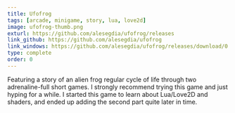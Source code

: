 ```yaml
---
title: Ufofrog
tags: [arcade, minigame, story, lua, love2d]
image: ufofrog-thumb.png
exturl: https://github.com/alesegdia/ufofrog/releases
link_github: https://github.com/alesegdia/ufofrog
link_windows: https://github.com/alesegdia/ufofrog/releases/download/0.3/ufofrog.win.zip
type: complete
order: 0
---
```


Featuring a story of an alien frog regular cycle of life through two adrenaline-full short games.
I strongly recommend trying this game and just hyping for a while. I started this game to learn about
Lua/Love2D and shaders, and ended up adding the second part quite later in time.
